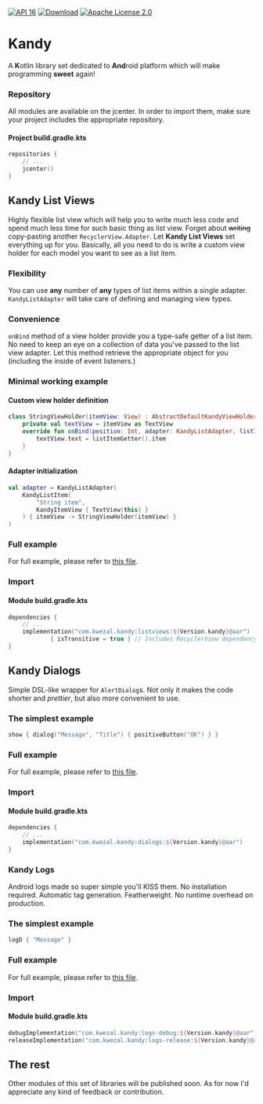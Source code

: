 [![API 16](https://img.shields.io/badge/API-16%2B-blue.svg?style=flat)]()
[![Download](https://api.bintray.com/packages/kwezal/Kandy/listviews/images/download.svg)](https://bintray.com/kwezal/Kandy/listviews/_latestVersion)
[![Apache License 2.0](https://img.shields.io/badge/License-Apache%20License%202.0-blue.svg?style=flat)](https://www.apache.org/licenses/LICENSE-2.0)

# Kandy

A **K**otlin library set dedicated to **And**roid platform which will make programming **sweet** again!

### Repository

All modules are available on the jcenter. In order to import them, make sure your project includes the appropriate repository.

#### Project build.gradle.kts

```kotlin
repositories {
    // ...
    jcenter()
}
```

## Kandy List Views

Highly flexible list view which will help you to write much less code and spend much less time for such basic thing as list view.
Forget about ~~writing~~ copy-pasting another `RecyclerView.Adapter`.
Let **Kandy List Views** set everything up for you.
Basically, all you need to do is write a custom view holder for each model you want to see as a list item.

### Flexibility

You can use **any** number of **any** types of list items within a single adapter.
`KandyListAdapter` will take care of defining and managing view types.

### Convenience

`onBind` method of a view holder provide you a type-safe getter of a list item.
No need to keep an eye on a collection of data you've passed to the list view adapter.
Let this method retrieve the appropriate object for you (including the inside of event listeners.)

### Minimal working example

#### Custom view holder definition

```kotlin
class StringViewHolder(itemView: View) : AbstractDefaultKandyViewHolder<String>(itemView) {
    private val textView = itemView as TextView
    override fun onBind(position: Int, adapter: KandyListAdapter, listItemGetter: () -> KandyListItem<String>) {
        textView.text = listItemGetter().item
    }
}
```

#### Adapter initialization

```kotlin
val adapter = KandyListAdapter(
    KandyListItem(
        "String item",
        KandyItemView { TextView(this) }
    ) { itemView -> StringViewHolder(itemView) }
)
```

### Full example

For full example, please refer to [this file](https://github.com/Kwezal/Kandy/blob/master/examples/src/main/java/com/kwezal/kandy/ListViewsExampleActivity.kt "ListViewsExampleActivity.kt").

### Import

#### Module build.gradle.kts

```kotlin
dependencies {
    // ...
    implementation("com.kwezal.kandy:listviews:${Version.kandy}@aar")
            { isTransitive = true } // Includes RecyclerView dependency
}
```

## Kandy Dialogs

Simple DSL-like wrapper for `AlertDialog`s. Not only it makes the code shorter and _prettier_, but also more convenient to use.

### The simplest example

```kotlin
show { dialog("Message", "Title") { positiveButton("OK") } }
```

### Full example

For full example, please refer to [this file](https://github.com/Kwezal/Kandy/blob/master/examples/src/main/java/com/kwezal/kandy/DialogsExampleActivity.kt "DialogsExampleActivity.kt").

### Import

#### Module build.gradle.kts

```kotlin
dependencies {
    // ...
    implementation("com.kwezal.kandy:dialogs:${Version.kandy}@aar")
}
```

### Kandy Logs

Android logs made so super simple you'll KISS them. No installation required. Automatic tag generation. Featherweight. No runtime overhead on production.

### The simplest example

```kotlin
logD { "Message" }
```

### Full example

For full example, please refer to [this file](https://github.com/Kwezal/Kandy/blob/master/examples/src/main/java/com/kwezal/kandy/LogsExampleActivity.kt "LogsExampleActivity.kt").

### Import

#### Module build.gradle.kts

```kotlin
debugImplementation("com.kwezal.kandy:logs-debug:${Version.kandy}@aar")
releaseImplementation("com.kwezal.kandy:logs-release:${Version.kandy}@aar")
```

## The rest

Other modules of this set of libraries will be published soon.
As for now I'd appreciate any kind of feedback or contribution.
